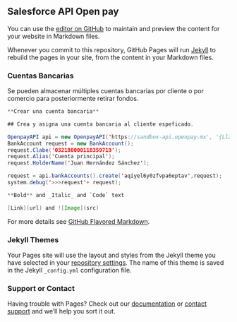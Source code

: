## Salesforce API Open pay

You can use the [editor on GitHub](https://github.com/JuliomOrtega/OPPAPISF1/edit/gh-pages/index.md) to maintain and preview the content for your website in Markdown files.

Whenever you commit to this repository, GitHub Pages will run [Jekyll](https://jekyllrb.com/) to rebuild the pages in your site, from the content in your Markdown files.

### Cuentas Bancarias

Se pueden almacenar múltiples cuentas bancarias por cliente o por comercio para posteriormente retirar fondos.

```java
**Crear una cuenta bancaria**

## Crea y asigna una cuenta bancaria al cliente espeficado.

OpenpayAPI api = new OpenpayAPI('https://sandbox-api.openpay.mx', '{Llave Privada}', '{MERCHANT_ID}');
BankAccount request = new BankAccount();
request.Clabe('032180000118359719');
request.Alias('Cuenta principal');
request.HolderName('Juan Hernández Sánchez');

request = api.bankAccounts().create('aqiyel6y0zfvpa6eptav',request);
system.debug('>>>request'+ request);

**Bold** and _Italic_ and `Code` text

[Link](url) and ![Image](src)
```

For more details see [GitHub Flavored Markdown](https://guides.github.com/features/mastering-markdown/).

### Jekyll Themes

Your Pages site will use the layout and styles from the Jekyll theme you have selected in your [repository settings](https://github.com/JuliomOrtega/OPPAPISF1/settings/pages). The name of this theme is saved in the Jekyll `_config.yml` configuration file.

### Support or Contact

Having trouble with Pages? Check out our [documentation](https://docs.github.com/categories/github-pages-basics/) or [contact support](https://support.github.com/contact) and we’ll help you sort it out.
